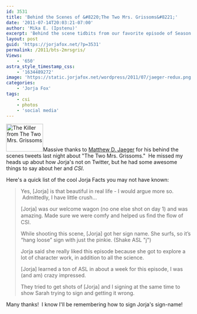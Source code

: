 ```yaml
---
id: 3531
title: 'Behind the Scenes of &#8220;The Two Mrs. Grissoms&#8221;'
date: '2011-07-14T20:03:21-07:00'
author: 'Mika E. (Ipstenu)'
excerpt: 'Behind the scene tidbits from our favorite episode of Season 11!'
layout: post
guid: 'https://jorjafox.net/?p=3531'
permalink: /2011/bts-2mrsgris/
Views:
    - '650'
astra_style_timestamp_css:
    - '1634489272'
image: 'https://static.jorjafox.net/wordpress/2011/07/jaeger-redux.png'
categories:
    - 'Jorja Fox'
tags:
    - csi
    - photos
    - 'social media'
---
```


<img class="alignleft size-thumbnail wp-image-3656" title="Matthew Jaeger" src="//static.jorjafox.net/wordpress/2011/07/jaeger-redux-210x140.png" alt="The Killer from The Two Mrs. Grissoms" width="100" height="75" />Massive thanks to <a href="http://twitter.com/matthewdjaeger">Matthew D. Jaeger</a> for his behind the scenes tweets last night about "The Two Mrs. Grissoms."  He missed my heads up about how Jorja's not on Twitter, but he had some awesome things to say about her and <em>CSI</em>.

Here's a quick list of the cool Jorja Facts you may not have known:
<blockquote>Yes, [Jorja] is that beautiful in real life - I would argue more so.  Admittedly, I have little crush...

[Jorja] was our welcome wagon (no one else shot on day 1) and was amazing. Made sure we were comfy and helped us ﬁnd the ﬂow of CSI.

While shooting this scene, [Jorja] got her sign name. She surfs, so itʼs “hang loose” sign with just the pinkie. (Shake ASL "j")

Jorja said she really liked this episode because she got to explore a lot of character work, in addition to all the science.

[Jorja] learned a ton of ASL in about a week for this episode, I was (and am) crazy impressed.

They tried to get shots of [Jorja] and I signing at the same time to show Sarah trying to sign and getting it wrong.</blockquote>
Many thanks!  I know I'll be remembering how to sign Jorja's sign-name!